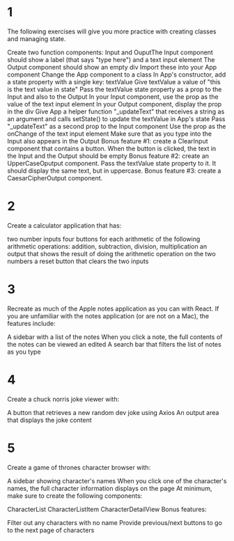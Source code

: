 # 1
The following exercises will give you more practice with creating classes and managing state.

Create two function components: Input and OuputThe Input component should show a label (that says "type here") and a text input element
The Output component should show an empty div
Import these into your App component
Change the App component to a class
In App's constructor, add a state property with a single key: textValue
Give textValue a value of "this is the text value in state"
Pass the textValue state property as a prop to the Input and also to the Output
In your Input component, use the prop as the value of the text input element
In your Output component, display the prop in the div
Give App a helper function "_updateText" that receives a string as an argument and calls setState() to update the textValue in App's state
Pass "_updateText" as a second prop to the Input component
Use the prop as the onChange of the text input element
Make sure that as you type into the Input also appears in the Output
Bonus feature #1: create a ClearInput component that contains a button. When the button is clicked, the text in the Input and the Output should be empty 
Bonus feature #2: create an UpperCaseOputput component. Pass the textValue state property to it. It should display the same text, but in uppercase.
Bonus feature #3: create a CaesarCipherOutput component. 

# 2
Create a calculator application that has:

two number inputs
four buttons for each arithmetic of the following arithmetic operations: addition, subtraction, division, multiplication
an output that shows the result of doing the arithmetic operation on the two numbers
a reset button that clears the two inputs

# 3 
Recreate as much of the Apple notes application as you can with React.
If you are unfamiliar with the notes application (or are not on a Mac), the features include:

A sidebar with a list of the notes
When you click a note, the full contents of the notes can be viewed an edited
A search bar that filters the list of notes as you type

# 4
Create a chuck norris joke viewer with:

A button that retrieves a new random dev joke using Axios
An output area that displays the joke content

# 5 
Create a game of thrones character browser with:

A sidebar showing character's names
When you click one of the character's names, the full character information displays on the page
At minimum, make sure to create the following components:

CharacterList
CharacterListItem
CharacterDetailView
Bonus features:

Filter out any characters with no name
Provide previous/next buttons to go to the next page of characters